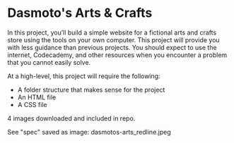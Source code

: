 # Dasmoto's Arts & Crafts

In this project, you’ll build a simple website for a fictional arts and crafts store using the tools on your own computer. This project will provide you with less guidance than previous projects. You should expect to use the internet, Codecademy, and other resources when you encounter a problem that you cannot easily solve.

At a high-level, this project will require the following:

* A folder structure that makes sense for the project
* An HTML file
* A CSS file

4 images downloaded and included in repo.

See "spec" saved as image: dasmotos-arts_redline.jpeg